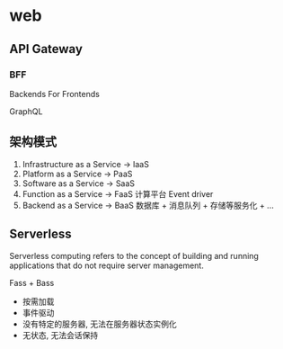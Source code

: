 # web

## API Gateway

### BFF

Backends For Frontends

GraphQL

## 架构模式

1. Infrastructure as a Service -> IaaS
2. Platform as a Service -> PaaS
3. Software as a Service -> SaaS
4. Function as a Service -> FaaS  计算平台 Event driver
5. Backend as a Service -> BaaS  数据库 + 消息队列 + 存储等服务化 + ...

## Serverless

Serverless computing refers to the concept of building and running applications that do not require server management.

Fass + Bass

- 按需加载
- 事件驱动
- 没有特定的服务器, 无法在服务器状态实例化
- 无状态, 无法会话保持
